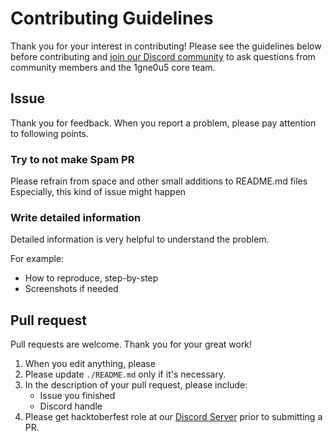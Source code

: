 # Contributing Guidelines
Thank you for your interest in contributing! Please see the guidelines below before contributing and [join our Discord community](https://discord.gg/6QAjyBa) to ask questions from community members and the 1gne0u5 core team.

## Issue
Thank you for feedback. When you report a problem, please pay attention to following points.

### Try to not make Spam PR
Please refrain from space and other small additions to README.md files
Especially, this kind of issue might happen 

### Write detailed information
Detailed information is very helpful to understand the problem.

For example:
* How to reproduce, step-by-step
* Screenshots if needed

## Pull request
Pull requests are welcome. Thank you for your great work!

1. When you edit anything, please 
2. Please update `./README.md` only if it's necessary.
3. In the description of your pull request, please include:
   * Issue you finished
   * Discord handle
4. Please get hacktoberfest role at our [Discord Server](https://discord.gg/6QAjyBa) prior to submitting a PR.
